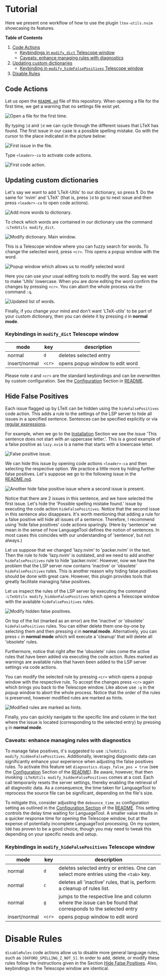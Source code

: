 # Tutorial
Here we present one workflow of how to use the plugin `ltex-utils.nvim` showcasing its features.

**Table of Contents**

1. [Code Actions](#code-actions)
    * [Keybindings in `modify_dict` Telescope window](#keybindings-in-modify_dict-telescope-window)
    * [Caveats: enhance managing rules with diagnostics](#caveats-enhance-managing-rules-with-diagnostics)
2. [Updating custom dictionaries](#updating-custom-dictionaries)
    * [Keybinding in `modify_hideFalsePositives` Telescope window](#keybindings-in-modify_hidefalsepositives-telescope-window)
3. [Disable Rules](#disable-rules)

## Code Actions
Let us open the [`README.md`](README.md) file of this repository.
When opening a file for the first time, we get a warning that no settings file exist yet.

![Open a file for the first time.](pics/open_first_time.png)

By typing `]d` and `[d` we can cycle through the different issues that LTeX has found.
The first issue in our case is a possible spelling mistake.
Go with the cursor to the place indicated in the picture below:

![First issue in the file.](pics/first_issue.png)

Type `<leader>-ca` to activate code actions.

![First code action.](pics/first_code_action.png)

## Updating custom dictionaries
Let's say we want to add 'LTeX-Utils' to our dictionary, so press **1**.
Do the same for 'nvim' and 'LTeX' (that is, press `]d` to go to next issue and then press `<leader>-ca` to open code actions).

![Add more words to dictionary.](pics/add_words_to_dict.png)

To check which words are contained in our dictionary use the command `:LTeXUtils modify_dict`.

![Modify dictionary. Main window.](pics/modify_dict_telescope_win.png)

This is a Telescope window where you can fuzzy search for words.
To change the selected word, press `<cr>`.
This opens a popup window with the word.

![Popup window which allows us to modify selected word](pics/modify_word_popup.png)

Here you can use your usual editing tools to modify the word.
Say we want to make 'Utils' lowercase.
When you are done editing the word confirm the changes by pressing `<cr>`.
You can abort the whole process via the command `:q`.

![Updated list of words.](pics/dict_updated_word.png)

Finally, if you change your mind and don't want 'LTeX-utils' to be part of your custom dictionary, then you can delete it by pressing `d` in **normal mode**.

### Keybindings in `modify_dict` Telescope window
| mode          | key    | description                     |
|---------------|--------|---------------------------------|
| normal        | `d`    | deletes selected entry          |
| insert/normal | `<cr>` | opens popup window to edit word |

Please note `d` and `<cr>` are the standard keybindings and can be overwritten by custom configuration.
See the [Configuration](README.md#configuration) Section in [README](README.md).

## Hide False Positives

Each issue flagged up by LTeX can be hidden using the `hideFalsePositives` code action.
This adds a rule to the settings of the LSP server to hide all issues in a specified sentence.
Sentences can be specified explicitly or via [regular expressions](https://valentjn.github.io/ltex/advanced-usage.html#hiding-false-positives-with-regular-expressions).

For example, when we go to the [Installation](README.md#installation) Section we see the issue 'This sentence does not start with an uppercase letter.'.
This is a good example of a false positive as `lazy.nvim` is a name that starts with a lowercase letter.

![False positive issue.](pics/hfp_issue.png)

We can hide this issue by opening code actions `<leader>-ca` and then selecting the respective option.
We practice a little more by hiding further false positives.
Let's suppose we go to the following issue in the [README.md](README.md).

![Another hide false positive issue where a second issue is present.](pics/second_hfp_issue.png)

Notice that there are 2 issues in this sentence, and we have selected the first issue.
Let's hide the 'Possible spelling mistake found.' issue by executing the code action `hideFalsePositives`.
Notice that the second issue in this sentence also disappears.
It's worth mentioning that adding a rule for a false positive will hide all issues of a sentence.
Therefore, I recommend using 'hide false positives' code actions sparingly.
(Here by 'sentence' we mean in the sense of how LanguageTool defines the notion of sentences.
In most cases this coincides with our understanding of 'sentence', but not always.)

Let us suppose that we changed 'lazy.nvim' to 'packer.nvim' in the text.
Then the rule to hide 'lazy.nvim' is outdated, and we need to add another `hideFalsePositives` rule to hide 'packer.nvim'.
However, now we have the problem that the LSP server now contains 'inactive' or 'obsolete' `hideFalsePositives` rules.
This is another reason why hiding false positives should be done with great care.
However, this plugin provides tools that greatly facilitate managing false positives.

Let us inspect the rules of the LSP server by executing the command `:LTeXUtils modify_hiddenFalsePositives` which opens a Telescope window with the available `hideFalsePositives` rules.

![Modify hidden false positives.](pics/modify_hfp.png)

On top of the list (marked as an error) are the 'inactive' or 'obsolete' `hideFalsePositives` rules.
You can either delete them one-by-one by selecting them and then pressing `d` in **normal mode**.
Alternatively, you can press `c` in **normal mode** which will execute a 'cleanup' that will delete all 'obsolete' rules.

Furthermore, notice that right after the 'obsolete' rules come the active rules that have been added via executing the code action.
Rules marked as warnings are available rules that haven been added to the LSP server settings via code actions.

You can modify the selected rule by pressing `<cr>` which opens a popup window with the respective rule.
To accept the changes press `<cr>` again which brings you back to the Telescope window.
Like above use `:q` in the popup window to abort the whole process.
Notice that the order of the rules is preserved, however modified rules are marked as hints.

![Modified rules are marked as hints.](pics/modified_hfp.png)

Finally, you can quickly navigate to the specific line and column in the text where the issue is located (corresponding to the selected entry) by pressing `g` in **normal mode**.

### Caveats: enhance managing rules with diagnostics
To manage false positives, it's suggested to use `:LTeXUtils modify_hiddenFalsePositives`.
Additionally, leveraging diagnostic data can significantly enhance your experience when adjusting the false positives rules.
To activate this feature set `diagnostics.diags_false_pos = true` (see the [Configuration](README.md#configuration) Section of the [README](README.md)).
Be aware, however, that then invoking `:LTeXUtils modify_hiddenFalsePositives` comes at a cost.
Each call temporarily resets the server settings, thereby enabling the retrieval of all diagnostic data.
As a consequence, the time taken for LanguageTool to reprocess the source file can be significant, depending on the file's size.

To mitigate this, consider adjusting the `debounce_time_ms` configuration setting as outlined in the [Configuration Section](README.md#configuration) of the [README](README.md).
This setting controls the delay time waiting for LanguageTool.
A smaller value results in a quicker response time for opening the Telescope window, but at the expense of potentially incomplete LanguageTool processing.
On my system, `500` has proven to be a good choice, though you may need to tweak this depending on your specific needs and setup.

### Keybindings in `modify_hideFalsePositives` Telescope window
| mode          | key    | description                                                                                                 |
|---------------|--------|-------------------------------------------------------------------------------------------------------------|
| normal        | `d`    | deletes selected entry or entries. One can select more entries using the `<tab>` key.                       |
| normal        | `c`    | deletes all 'inactive' rules, that is, perform a cleanup of rules list.                                     |
| normal        | `g`    | jumps to the respective line and column where the issue can be found that corresponds to the selected entry |
| insert/normal | `<cr>` | opens popup window to edit word                                                                             |

# Disable Rules
`disableRules` code actions allow us to disable more general language rules, such as `[OXFORD_SPELLING_Z_NOT_S]`.
In order to add, delete, or modify these rules follow the instructions given in the Section [Hide False Positives](#hide-false-positives).
Also, keybindings in the Telescope window are identical.

